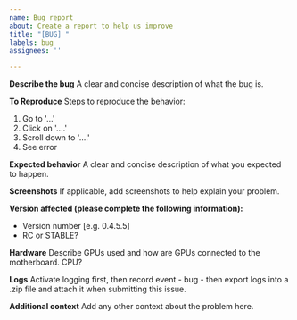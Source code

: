```yaml
---
name: Bug report
about: Create a report to help us improve
title: "[BUG] "
labels: bug
assignees: ''

---
```


**Describe the bug**
A clear and concise description of what the bug is.

**To Reproduce**
Steps to reproduce the behavior:
1. Go to '...'
2. Click on '....'
3. Scroll down to '....'
4. See error

**Expected behavior**
A clear and concise description of what you expected to happen.

**Screenshots**
If applicable, add screenshots to help explain your problem.

**Version affected (please complete the following information):**
 - Version number [e.g. 0.4.5.5]
 - RC or STABLE?

**Hardware**
Describe GPUs used and how are GPUs connected to the motherboard.
CPU?

**Logs**
Activate logging first, then record event - bug - then export logs into a .zip file and attach it when submitting this issue.

**Additional context**
Add any other context about the problem here.
